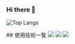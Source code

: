 ### Hi there 👋

<!--
**techkancode/techkancode** is a ✨ _special_ ✨ repository because its `README.md` (this file) appears on your GitHub profile.

Here are some ideas to get you started:

- 🔭 I’m currently working on ...
- 🌱 I’m currently learning ...
- 👯 I’m looking to collaborate on ...
- 🤔 I’m looking for help with ...
- 💬 Ask me about ...
- 📫 How to reach me: ...
- 😄 Pronouns: ...
- ⚡ Fun fact: ...
-->

![Top Langs](https://github-readme-stats.vercel.app/api/top-langs/?username=techkancode&layout=compact)
<div>
  ## 使用技術一覧
  
  <!-- シールド一覧 -->
  <!-- 該当するプロジェクトの中から任意のものを選ぶ-->
  <p style="display: inline">
    <!-- フロントエンドのフレームワーク一覧 -->
    <img src="https://img.shields.io/badge/-Next.js-000000.svg?logo=next.js&style=for-the-badge">
    <img src="https://img.shields.io/badge/-React-20232A?style=for-the-badge&logo=react&logoColor=61DAFB">
    <!-- バックエンドのフレームワーク一覧 -->
    <img src="https://img.shields.io/badge/-Node.js-000000.svg?logo=node.js&style=for-the-badge">
    <!-- ミドルウェア一覧 -->
    <!-- インフラ一覧 -->
  </p>
</div>

